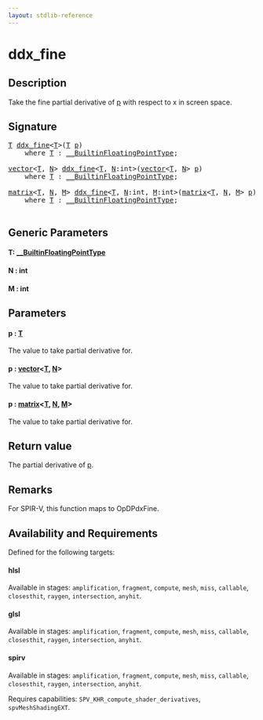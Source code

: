 ```yaml
---
layout: stdlib-reference
---
```


# ddx\_fine

## Description

Take the fine partial derivative of <span class='code'><a href="ddx_fine.html#decl-p" class="code_param">p</a></span> with respect to x in screen space.



## Signature 

<pre>
<a href="ddx_fine.html#typeparam-T" class="code_type">T</a> <a href="ddx_fine.html">ddx_fine</a>&lt;<a href="ddx_fine.html#typeparam-T" class="code_type">T</a>&gt;(<a href="ddx_fine.html#typeparam-T" class="code_type">T</a> <a href="ddx_fine.html#decl-p" class="code_param">p</a>)
    <span class='code_keyword'>where</span> <a href="ddx_fine.html#typeparam-T" class="code_type">T</a> : <a href="index.html" class="code_type">__BuiltinFloatingPointType</a>;

<a href="index.html" class="code_type">vector</a>&lt;<a href="ddx_fine.html#typeparam-T" class="code_type">T</a>, <a href="ddx_fine.html#decl-N" class="code_var">N</a>&gt; <a href="ddx_fine.html">ddx_fine</a>&lt;<a href="ddx_fine.html#typeparam-T" class="code_type">T</a>, <a href="ddx_fine.html#decl-N" class="code_var">N</a>:<span class="code_keyword">int</span>&gt;(<a href="index.html" class="code_type">vector</a>&lt;<a href="ddx_fine.html#typeparam-T" class="code_type">T</a>, <a href="ddx_fine.html#decl-N" class="code_var">N</a>&gt; <a href="ddx_fine.html#decl-p" class="code_param">p</a>)
    <span class='code_keyword'>where</span> <a href="ddx_fine.html#typeparam-T" class="code_type">T</a> : <a href="index.html" class="code_type">__BuiltinFloatingPointType</a>;

<a href="index.html" class="code_type">matrix</a>&lt;<a href="ddx_fine.html#typeparam-T" class="code_type">T</a>, <a href="ddx_fine.html#decl-N" class="code_var">N</a>, <a href="ddx_fine.html#decl-M" class="code_var">M</a>&gt; <a href="ddx_fine.html">ddx_fine</a>&lt;<a href="ddx_fine.html#typeparam-T" class="code_type">T</a>, <a href="ddx_fine.html#decl-N" class="code_var">N</a>:<span class="code_keyword">int</span>, <a href="ddx_fine.html#decl-M" class="code_var">M</a>:<span class="code_keyword">int</span>&gt;(<a href="index.html" class="code_type">matrix</a>&lt;<a href="ddx_fine.html#typeparam-T" class="code_type">T</a>, <a href="ddx_fine.html#decl-N" class="code_var">N</a>, <a href="ddx_fine.html#decl-M" class="code_var">M</a>&gt; <a href="ddx_fine.html#decl-p" class="code_param">p</a>)
    <span class='code_keyword'>where</span> <a href="ddx_fine.html#typeparam-T" class="code_type">T</a> : <a href="index.html" class="code_type">__BuiltinFloatingPointType</a>;

</pre>

## Generic Parameters

####  <a id="typeparam-T"></a>T: [\_\_BuiltinFloatingPointType](../interfaces/0_builtinfloatingpointtype-029hm/index)
####  <a id="decl-N"></a>N  : int
####  <a id="decl-M"></a>M  : int

## Parameters

####  <a id="decl-p"></a>p  : [T](ddx_fine#typeparam-T)
The value to take partial derivative for.

####  <a id="decl-p"></a>p  : [vector](../types/vector/index)\<[T](../types/vector/index#typeparam-T), [N](../types/vector/index#decl-N)\>
The value to take partial derivative for.

####  <a id="decl-p"></a>p  : [matrix](../types/matrix/index)\<[T](../types/matrix/t-0), [N](../types/matrix/index#decl-N), [M](../types/matrix/index#decl-M)\>
The value to take partial derivative for.


## Return value
The partial derivative of <span class='code'><a href="ddx_fine.html#decl-p" class="code_param">p</a></span>.

## Remarks
For SPIR-V, this function maps to <span class='code'>OpDPdxFine</span>.


## Availability and Requirements

Defined for the following targets:

#### hlsl
Available in stages: `amplification`, `fragment`, `compute`, `mesh`, `miss`, `callable`, `closesthit`, `raygen`, `intersection`, `anyhit`.

#### glsl
Available in stages: `amplification`, `fragment`, `compute`, `mesh`, `miss`, `callable`, `closesthit`, `raygen`, `intersection`, `anyhit`.

#### spirv
Available in stages: `amplification`, `fragment`, `compute`, `mesh`, `miss`, `callable`, `closesthit`, `raygen`, `intersection`, `anyhit`.

Requires capabilities: `SPV_KHR_compute_shader_derivatives`, `spvMeshShadingEXT`.


